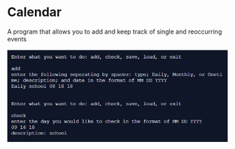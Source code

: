 # Calendar
A program that allows you to add and keep track of single and reoccurring events
<br> <br> 
<img src="calendar.PNG" alt="Running Application">
